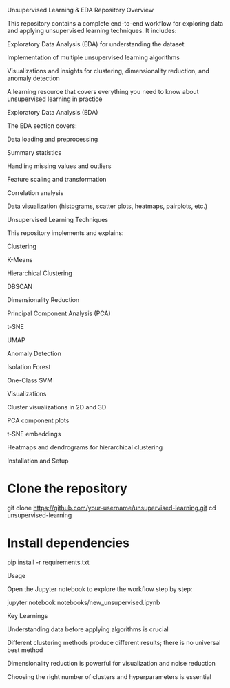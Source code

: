 Unsupervised Learning & EDA Repository
Overview

This repository contains a complete end-to-end workflow for exploring data and applying unsupervised learning techniques. It includes:

Exploratory Data Analysis (EDA) for understanding the dataset

Implementation of multiple unsupervised learning algorithms

Visualizations and insights for clustering, dimensionality reduction, and anomaly detection

A learning resource that covers everything you need to know about unsupervised learning in practice


Exploratory Data Analysis (EDA)

The EDA section covers:

Data loading and preprocessing

Summary statistics

Handling missing values and outliers

Feature scaling and transformation

Correlation analysis

Data visualization (histograms, scatter plots, heatmaps, pairplots, etc.)

Unsupervised Learning Techniques

This repository implements and explains:

Clustering

K-Means

Hierarchical Clustering

DBSCAN

Dimensionality Reduction

Principal Component Analysis (PCA)

t-SNE

UMAP

Anomaly Detection

Isolation Forest

One-Class SVM

Visualizations

Cluster visualizations in 2D and 3D

PCA component plots

t-SNE embeddings

Heatmaps and dendrograms for hierarchical clustering

Installation and Setup
# Clone the repository
git clone https://github.com/your-username/unsupervised-learning.git
cd unsupervised-learning

# Install dependencies
pip install -r requirements.txt

Usage

Open the Jupyter notebook to explore the workflow step by step:

jupyter notebook notebooks/new_unsupervised.ipynb

Key Learnings

Understanding data before applying algorithms is crucial

Different clustering methods produce different results; there is no universal best method

Dimensionality reduction is powerful for visualization and noise reduction

Choosing the right number of clusters and hyperparameters is essential

